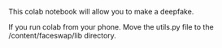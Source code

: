 This colab notebook will allow you to make a deepfake. 

If you run colab from your phone. Move the utils.py file to the /content/faceswap/lib directory. 
